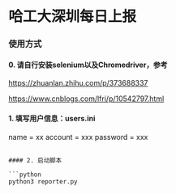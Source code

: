 # 哈工大深圳每日上报

### 使用方式

#### 0. 请自行安装selenium以及Chromedriver，参考

https://zhuanlan.zhihu.com/p/373688337

https://www.cnblogs.com/lfri/p/10542797.html

#### 1. 填写用户信息：users.ini

name = xx
account = xxx
password = xxx
```

#### 2. 启动脚本

```python
python3 reporter.py
```

